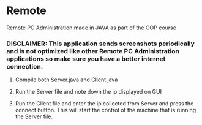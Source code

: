 # Remote
Remote PC Administration made in JAVA as part of the OOP course

### DISCLAIMER: This application sends screenshots periodically and is not optimized like other Remote PC Administration applications so make sure you have a better internet connection.

1. Compile both Server.java and Client.java

2. Run the Server file and note down the ip displayed on GUI

3. Run the Client file and enter the ip collected from Server and press the connect button. This will start the control of the machine
that is running the Server file.
